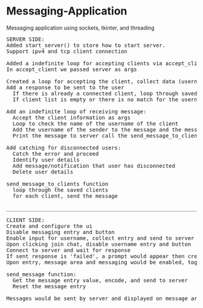 # Messaging-Application
Messaging application using sockets, tkinter, and threading
<pre>
SERVER SIDE:
Added start_server() to store how to start server.
Support ipv4 and tcp client connection

Added a indefinite loop for accepting clients via accept_client(server)
In accept_client we passed server as args

Created a loop for accepting the client, collect data (username and socket):
Add a response to be sent to the user
  If there is already a connected client, loop through saved clients; check if the collected username for the new client is already saved to another user
  If client list is empty or there is no match for the username, add the user to the chat room; else disconnect the client, allow for another entry of username

Add an indefinite loop of receiving message:
  Accept the client information as args
  Loop to check the name of the username of the client
  Add the username of the sender to the message and the message itself
  Print the message to server call the send_message_to_clients function

Add catching for disconnected users:
  Catch the error and proceed
  Identify user details
  Add message/notification that user has disconnected
  Delete user details

send_message_to_clients function
  loop through the saved clients
  for each client, send the message
  
________________________________________________________________________________
  
CLIENT SIDE:
Create and configure the ui
Disable messaging entry and button
Enable input for username, collect entry and send to server
Upon clicking join chat, disable username entry and button
Connect to server and wait for response
If sent response is 'failed', a prompt would appear then create another username and try to connect again; else continue to program
Upon entry, message area and messaging would be enabled, together with "Enter" bind for sending

send_message function:
  Get the message entry value, encode, and send to server
  Reset the message entry

Messages would be sent by server and displayed on message area
</pre>
